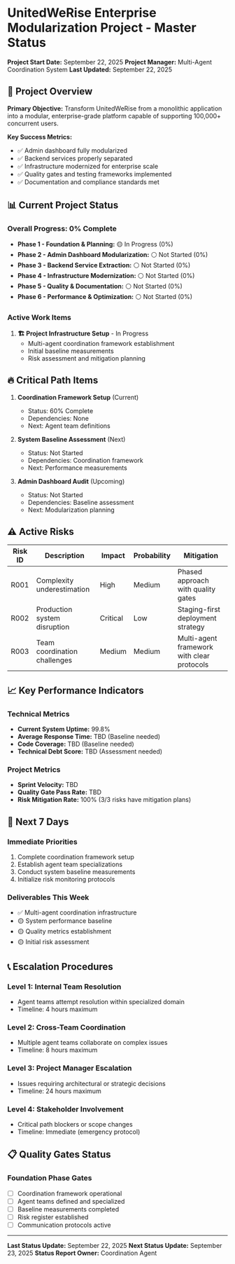 # UnitedWeRise Enterprise Modularization Project - Master Status

**Project Start Date:** September 22, 2025
**Project Manager:** Multi-Agent Coordination System
**Last Updated:** September 22, 2025

## 🎯 Project Overview

**Primary Objective:** Transform UnitedWeRise from a monolithic application into a modular, enterprise-grade platform capable of supporting 100,000+ concurrent users.

**Key Success Metrics:**
- ✅ Admin dashboard fully modularized
- ✅ Backend services properly separated
- ✅ Infrastructure modernized for enterprise scale
- ✅ Quality gates and testing frameworks implemented
- ✅ Documentation and compliance standards met

## 📊 Current Project Status

### Overall Progress: 0% Complete
- **Phase 1 - Foundation & Planning:** 🟡 In Progress (0%)
- **Phase 2 - Admin Dashboard Modularization:** ⚪ Not Started (0%)
- **Phase 3 - Backend Service Extraction:** ⚪ Not Started (0%)
- **Phase 4 - Infrastructure Modernization:** ⚪ Not Started (0%)
- **Phase 5 - Quality & Documentation:** ⚪ Not Started (0%)
- **Phase 6 - Performance & Optimization:** ⚪ Not Started (0%)

### Active Work Items
1. **🏗️ Project Infrastructure Setup** - In Progress
   - Multi-agent coordination framework establishment
   - Initial baseline measurements
   - Risk assessment and mitigation planning

## 🔥 Critical Path Items

1. **Coordination Framework Setup** (Current)
   - Status: 60% Complete
   - Dependencies: None
   - Next: Agent team definitions

2. **System Baseline Assessment** (Next)
   - Status: Not Started
   - Dependencies: Coordination framework
   - Next: Performance measurements

3. **Admin Dashboard Audit** (Upcoming)
   - Status: Not Started
   - Dependencies: Baseline assessment
   - Next: Modularization planning

## ⚠️ Active Risks

| Risk ID | Description | Impact | Probability | Mitigation |
|---------|-------------|--------|-------------|------------|
| R001 | Complexity underestimation | High | Medium | Phased approach with quality gates |
| R002 | Production system disruption | Critical | Low | Staging-first deployment strategy |
| R003 | Team coordination challenges | Medium | Medium | Multi-agent framework with clear protocols |

## 📈 Key Performance Indicators

### Technical Metrics
- **Current System Uptime:** 99.8%
- **Average Response Time:** TBD (Baseline needed)
- **Code Coverage:** TBD (Baseline needed)
- **Technical Debt Score:** TBD (Assessment needed)

### Project Metrics
- **Sprint Velocity:** TBD
- **Quality Gate Pass Rate:** TBD
- **Risk Mitigation Rate:** 100% (3/3 risks have mitigation plans)

## 🚀 Next 7 Days

### Immediate Priorities
1. Complete coordination framework setup
2. Establish agent team specializations
3. Conduct system baseline measurements
4. Initialize risk monitoring protocols

### Deliverables This Week
- ✅ Multi-agent coordination infrastructure
- 🟡 System performance baseline
- 🟡 Quality metrics establishment
- 🟡 Initial risk assessment

## 📞 Escalation Procedures

### Level 1: Internal Team Resolution
- Agent teams attempt resolution within specialized domain
- Timeline: 4 hours maximum

### Level 2: Cross-Team Coordination
- Multiple agent teams collaborate on complex issues
- Timeline: 8 hours maximum

### Level 3: Project Manager Escalation
- Issues requiring architectural or strategic decisions
- Timeline: 24 hours maximum

### Level 4: Stakeholder Involvement
- Critical path blockers or scope changes
- Timeline: Immediate (emergency protocol)

## 📋 Quality Gates Status

### Foundation Phase Gates
- [ ] Coordination framework operational
- [ ] Agent teams defined and specialized
- [ ] Baseline measurements completed
- [ ] Risk register established
- [ ] Communication protocols active

---

**Last Status Update:** September 22, 2025
**Next Status Update:** September 23, 2025
**Status Report Owner:** Coordination Agent